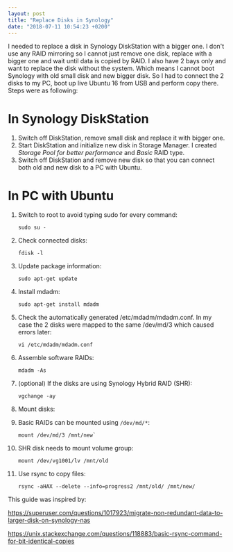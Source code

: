 ```yaml
---
layout: post
title: "Replace Disks in Synology"
date: "2018-07-11 10:54:23 +0200"
---
```


I needed to replace a disk in Synology DiskStation with a bigger one. I don't
use any RAID mirroring so I cannot just remove one disk, replace with a bigger
one and wait until data is copied by RAID. I also have 2 bays only and want to
replace the disk without the system. Which means I cannot boot Synology with old
small disk and new bigger disk. So I had to connect the 2 disks to my PC, boot
up live Ubuntu 16 from USB and perform copy there. Steps were as following:

# In Synology DiskStation
1. Switch off DiskStation, remove small disk and replace it with bigger one.
2. Start DiskStation and initialize new disk in Storage Manager. I created
   *Storage Pool for better performance* and *Basic* RAID type.
3. Switch off DiskStation and remove new disk so that you can connect both old
   and new disk to a PC with Ubuntu.

# In PC with Ubuntu

1. Switch to root to avoid typing sudo for every command:

   ```
   sudo su -
   ```

2. Check connected disks:

   ```
   fdisk -l
   ```

3. Update package information:

   ```
   sudo apt-get update
   ```

4. Install mdadm:

   ```
   sudo apt-get install mdadm
   ```

5. Check the automatically generated /etc/mdadm/mdadm.conf. In my case the 2
   disks were mapped to the same /dev/md/3 which caused errors later:

   ```
   vi /etc/mdadm/mdadm.conf
   ```

6. Assemble software RAIDs:

   ```
   mdadm -As
   ```

7. (optional) If the disks are using Synology Hybrid RAID (SHR):

   ```
   vgchange -ay
   ```

8. Mount disks:

  1. Basic RAIDs can be mounted using `/dev/md/*`:

     ```
     mount /dev/md/3 /mnt/new`
     ```

  2. SHR disk needs to mount volume group:

     ```
     mount /dev/vg1001/lv /mnt/old
     ```

9. Use rsync to copy files:

   ```
   rsync -aHAX --delete --info=progress2 /mnt/old/ /mnt/new/
   ```

This guide was inspired by:

<https://superuser.com/questions/1017923/migrate-non-redundant-data-to-larger-disk-on-synology-nas>

<https://unix.stackexchange.com/questions/118883/basic-rsync-command-for-bit-identical-copies>
